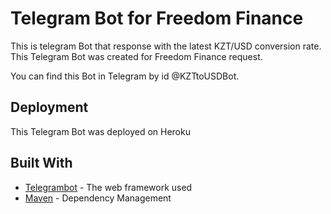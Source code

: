 # Telegram Bot for Freedom Finance
This is telegram Bot that response with the latest KZT/USD conversion rate. This Telegram Bot was created for Freedom Finance request.

You can find this Bot in Telegram by id @KZTtoUSDBot.



## Deployment

This Telegram Bot was deployed on Heroku

## Built With

* [Telegrambot](http://www.telegram.org/) - The web framework used
* [Maven](https://maven.apache.org/) - Dependency Management

